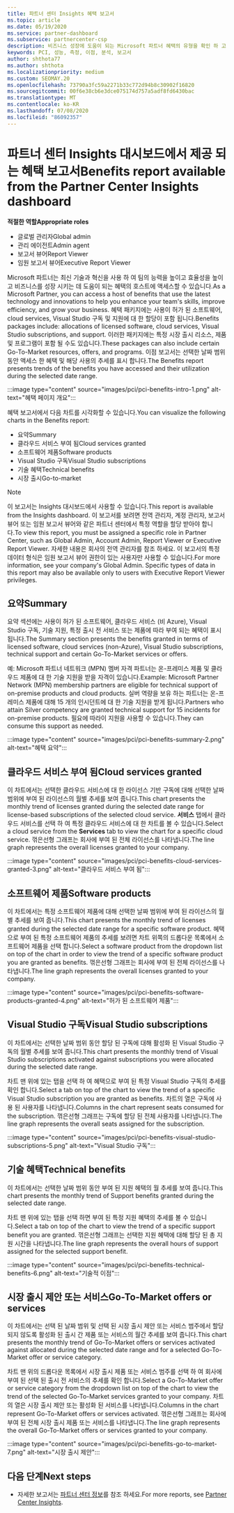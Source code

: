 ```yaml
---
title: 파트너 센터 Insights 혜택 보고서
ms.topic: article
ms.date: 05/19/2020
ms.service: partner-dashboard
ms.subservice: partnercenter-csp
description: 비즈니스 성장에 도움이 되는 Microsoft 파트너 혜택의 유형을 확인 하 고 효율성을 높이고 팀의 능력을 향상 시킵니다.
keywords: PCI, 성능, 측정, 이점, 분석, 보고서
author: shthota77
ms.author: shthota
ms.localizationpriority: medium
ms.custom: SEOMAY.20
ms.openlocfilehash: 73790a3fc59a2271b33c772d94b8c30902f16820
ms.sourcegitcommit: 00f6e38cb6e3dce075174d757a5adf8fd6430bac
ms.translationtype: MT
ms.contentlocale: ko-KR
ms.lasthandoff: 07/08/2020
ms.locfileid: "86092357"
---
```

# <a name="benefits-report-available-from-the-partner-center-insights-dashboard"></a><span data-ttu-id="b07c9-104">파트너 센터 Insights 대시보드에서 제공 되는 혜택 보고서</span><span class="sxs-lookup"><span data-stu-id="b07c9-104">Benefits report available from the Partner Center Insights dashboard</span></span>

<span data-ttu-id="b07c9-105">**적절한 역할**</span><span class="sxs-lookup"><span data-stu-id="b07c9-105">**Appropriate roles**</span></span>

- <span data-ttu-id="b07c9-106">글로벌 관리자</span><span class="sxs-lookup"><span data-stu-id="b07c9-106">Global admin</span></span>
- <span data-ttu-id="b07c9-107">관리 에이전트</span><span class="sxs-lookup"><span data-stu-id="b07c9-107">Admin agent</span></span>
- <span data-ttu-id="b07c9-108">보고서 뷰어</span><span class="sxs-lookup"><span data-stu-id="b07c9-108">Report Viewer</span></span>
- <span data-ttu-id="b07c9-109">임원 보고서 뷰어</span><span class="sxs-lookup"><span data-stu-id="b07c9-109">Executive Report Viewer</span></span>

<span data-ttu-id="b07c9-110">Microsoft 파트너는 최신 기술과 혁신을 사용 하 여 팀의 능력을 높이고 효율성을 높이고 비즈니스를 성장 시키는 데 도움이 되는 혜택의 호스트에 액세스할 수 있습니다.</span><span class="sxs-lookup"><span data-stu-id="b07c9-110">As a Microsoft Partner, you can access a host of benefits that use the latest technology and innovations to help you enhance your team's skills, improve efficiency, and grow your business.</span></span> <span data-ttu-id="b07c9-111">혜택 패키지에는 사용이 허가 된 소프트웨어, cloud services, Visual Studio 구독 및 지원에 대 한 할당이 포함 됩니다.</span><span class="sxs-lookup"><span data-stu-id="b07c9-111">Benefits packages include: allocations of licensed software, cloud services, Visual Studio subscriptions, and support.</span></span> <span data-ttu-id="b07c9-112">이러한 패키지에는 특정 시장 출시 리소스, 제품 및 프로그램이 포함 될 수도 있습니다.</span><span class="sxs-lookup"><span data-stu-id="b07c9-112">These packages can also include certain Go-To-Market resources, offers, and programs.</span></span> <span data-ttu-id="b07c9-113">이점 보고서는 선택한 날짜 범위 동안 액세스 한 혜택 및 해당 사용의 추세를 표시 합니다.</span><span class="sxs-lookup"><span data-stu-id="b07c9-113">The Benefits report presents trends of the benefits you have accessed and their utilization during the selected date range.</span></span>

:::image type="content" source="images/pci/pci-benefits-intro-1.png" alt-text="혜택 페이지 개요":::

<span data-ttu-id="b07c9-115">혜택 보고서에서 다음 차트를 시각화할 수 있습니다.</span><span class="sxs-lookup"><span data-stu-id="b07c9-115">You can visualize the following charts in the Benefits report:</span></span>

- <span data-ttu-id="b07c9-116">요약</span><span class="sxs-lookup"><span data-stu-id="b07c9-116">Summary</span></span>
- <span data-ttu-id="b07c9-117">클라우드 서비스 부여 됨</span><span class="sxs-lookup"><span data-stu-id="b07c9-117">Cloud services granted</span></span>
- <span data-ttu-id="b07c9-118">소프트웨어 제품</span><span class="sxs-lookup"><span data-stu-id="b07c9-118">Software products</span></span>
- <span data-ttu-id="b07c9-119">Visual Studio 구독</span><span class="sxs-lookup"><span data-stu-id="b07c9-119">Visual Studio subscriptions</span></span>
- <span data-ttu-id="b07c9-120">기술 혜택</span><span class="sxs-lookup"><span data-stu-id="b07c9-120">Technical benefits</span></span>
- <span data-ttu-id="b07c9-121">시장 출시</span><span class="sxs-lookup"><span data-stu-id="b07c9-121">Go-to-market</span></span>

 > [!NOTE]
 > <span data-ttu-id="b07c9-122">이 보고서는 Insights 대시보드에서 사용할 수 있습니다.</span><span class="sxs-lookup"><span data-stu-id="b07c9-122">This report is available from the Insights dashboard.</span></span> <span data-ttu-id="b07c9-123">이 보고서를 보려면 전역 관리자, 계정 관리자, 보고서 뷰어 또는 임원 보고서 뷰어와 같은 파트너 센터에서 특정 역할을 할당 받아야 합니다.</span><span class="sxs-lookup"><span data-stu-id="b07c9-123">To view this report, you must be assigned a specific role in Partner Center, such as Global Admin, Account Admin, Report Viewer or Executive Report Viewer.</span></span> <span data-ttu-id="b07c9-124">자세한 내용은 회사의 전역 관리자를 참조 하세요. 이 보고서의 특정 데이터 형식은 임원 보고서 뷰어 권한이 있는 사용자만 사용할 수 있습니다.</span><span class="sxs-lookup"><span data-stu-id="b07c9-124">For more information, see your company's Global Admin. Specific types of data in this report may also be available only to users with Executive Report Viewer privileges.</span></span>

## <a name="summary"></a><span data-ttu-id="b07c9-125">요약</span><span class="sxs-lookup"><span data-stu-id="b07c9-125">Summary</span></span>

<span data-ttu-id="b07c9-126">요약 섹션에는 사용이 허가 된 소프트웨어, 클라우드 서비스 (비 Azure), Visual Studio 구독, 기술 지원, 특정 출시 전 서비스 또는 제품에 따라 부여 되는 혜택이 표시 됩니다.</span><span class="sxs-lookup"><span data-stu-id="b07c9-126">The Summary section presents the benefits granted in terms of licensed software, cloud services (non-Azure), Visual Studio subscriptions, technical support and certain Go-To-Market services or offers.</span></span>

<span data-ttu-id="b07c9-127">예: Microsoft 파트너 네트워크 (MPN) 멤버 자격 파트너는 온-프레미스 제품 및 클라우드 제품에 대 한 기술 지원을 받을 자격이 있습니다.</span><span class="sxs-lookup"><span data-stu-id="b07c9-127">Example: Microsoft Partner Network (MPN) membership partners are eligible for technical support of on-premise products and cloud products.</span></span> <span data-ttu-id="b07c9-128">실버 역량을 보유 하는 파트너는 온-프레미스 제품에 대해 15 개의 인시던트에 대 한 기술 지원을 받게 됩니다.</span><span class="sxs-lookup"><span data-stu-id="b07c9-128">Partners who attain Silver competency are granted technical support for 15 incidents for on-premise products.</span></span> <span data-ttu-id="b07c9-129">필요에 따라이 지원을 사용할 수 있습니다.</span><span class="sxs-lookup"><span data-stu-id="b07c9-129">They can consume this support as needed.</span></span> 

:::image type="content" source="images/pci/pci-benefits-summary-2.png" alt-text="혜택 요약":::

## <a name="cloud-services-granted"></a><span data-ttu-id="b07c9-131">클라우드 서비스 부여 됨</span><span class="sxs-lookup"><span data-stu-id="b07c9-131">Cloud services granted</span></span>

<span data-ttu-id="b07c9-132">이 차트에서는 선택한 클라우드 서비스에 대 한 라이선스 기반 구독에 대해 선택한 날짜 범위에 부여 된 라이선스의 월별 추세를 보여 줍니다.</span><span class="sxs-lookup"><span data-stu-id="b07c9-132">This chart presents the monthly trend of licenses granted during the selected date range for license-based subscriptions of the selected cloud service.</span></span>
<span data-ttu-id="b07c9-133">**서비스** 탭에서 클라우드 서비스를 선택 하 여 특정 클라우드 서비스에 대 한 차트를 볼 수 있습니다.</span><span class="sxs-lookup"><span data-stu-id="b07c9-133">Select a cloud service from the **Services** tab to view the chart for a specific cloud service.</span></span> <span data-ttu-id="b07c9-134">꺾은선형 그래프는 회사에 부여 된 전체 라이선스를 나타냅니다.</span><span class="sxs-lookup"><span data-stu-id="b07c9-134">The line graph represents the overall licenses granted to your company.</span></span>

:::image type="content" source="images/pci/pci-benefits-cloud-services-granted-3.png" alt-text="클라우드 서비스 부여 됨":::

## <a name="software-products"></a><span data-ttu-id="b07c9-136">소프트웨어 제품</span><span class="sxs-lookup"><span data-stu-id="b07c9-136">Software products</span></span>

<span data-ttu-id="b07c9-137">이 차트에서는 특정 소프트웨어 제품에 대해 선택한 날짜 범위에 부여 된 라이선스의 월별 추세를 보여 줍니다.</span><span class="sxs-lookup"><span data-stu-id="b07c9-137">This chart presents the monthly trend of licenses granted during the selected date range for a specific software product.</span></span> <span data-ttu-id="b07c9-138">혜택으로 부여 된 특정 소프트웨어 제품의 추세를 보려면 차트 위쪽의 드롭다운 목록에서 소프트웨어 제품을 선택 합니다.</span><span class="sxs-lookup"><span data-stu-id="b07c9-138">Select a software product from the dropdown list on top of the chart in order to view the trend of a specific software product you are granted as benefits.</span></span> <span data-ttu-id="b07c9-139">꺾은선형 그래프는 회사에 부여 된 전체 라이선스를 나타냅니다.</span><span class="sxs-lookup"><span data-stu-id="b07c9-139">The line graph represents the overall licenses granted to your company.</span></span>

:::image type="content" source="images/pci/pci-benefits-software-products-granted-4.png" alt-text="허가 된 소프트웨어 제품":::

## <a name="visual-studio-subscriptions"></a><span data-ttu-id="b07c9-141">Visual Studio 구독</span><span class="sxs-lookup"><span data-stu-id="b07c9-141">Visual Studio subscriptions</span></span>

<span data-ttu-id="b07c9-142">이 차트에서는 선택한 날짜 범위 동안 할당 된 구독에 대해 활성화 된 Visual Studio 구독의 월별 추세를 보여 줍니다.</span><span class="sxs-lookup"><span data-stu-id="b07c9-142">This chart presents the monthly trend of Visual Studio subscriptions activated against subscriptions you were allocated during the selected date range.</span></span>

<span data-ttu-id="b07c9-143">차트 맨 위에 있는 탭을 선택 하 여 혜택으로 부여 된 특정 Visual Studio 구독의 추세를 확인 합니다.</span><span class="sxs-lookup"><span data-stu-id="b07c9-143">Select a tab on top of the chart to view the trend of a specific Visual Studio subscription you are granted as benefits.</span></span> <span data-ttu-id="b07c9-144">차트의 열은 구독에 사용 된 사용자를 나타냅니다.</span><span class="sxs-lookup"><span data-stu-id="b07c9-144">Columns in the chart represent seats consumed for the subscription.</span></span> <span data-ttu-id="b07c9-145">꺾은선형 그래프는 구독에 할당 된 전체 사용자를 나타냅니다.</span><span class="sxs-lookup"><span data-stu-id="b07c9-145">The line graph represents the overall seats assigned for the subscription.</span></span>

:::image type="content" source="images/pci/pci-benefits-visual-studio-subscriptions-5.png" alt-text="Visual Studio 구독":::

## <a name="technical-benefits"></a><span data-ttu-id="b07c9-147">기술 혜택</span><span class="sxs-lookup"><span data-stu-id="b07c9-147">Technical benefits</span></span>

<span data-ttu-id="b07c9-148">이 차트에서는 선택한 날짜 범위 동안 부여 된 지원 혜택의 월 추세를 보여 줍니다.</span><span class="sxs-lookup"><span data-stu-id="b07c9-148">This chart presents the monthly trend of Support benefits granted during the selected date range.</span></span>

<span data-ttu-id="b07c9-149">차트 맨 위에 있는 탭을 선택 하면 부여 된 특정 지원 혜택의 추세를 볼 수 있습니다.</span><span class="sxs-lookup"><span data-stu-id="b07c9-149">Select a tab on top of the chart to view the trend of a specific support benefit you are granted.</span></span> <span data-ttu-id="b07c9-150">꺾은선형 그래프는 선택한 지원 혜택에 대해 할당 된 총 지원 시간을 나타냅니다.</span><span class="sxs-lookup"><span data-stu-id="b07c9-150">The line graph represents the overall hours of support assigned for the selected support benefit.</span></span>

:::image type="content" source="images/pci/pci-benefits-technical-benefits-6.png" alt-text="기술적 이점":::

## <a name="go-to-market-offers-or-services"></a><span data-ttu-id="b07c9-152">시장 출시 제안 또는 서비스</span><span class="sxs-lookup"><span data-stu-id="b07c9-152">Go-To-Market offers or services</span></span>

<span data-ttu-id="b07c9-153">이 차트에서는 선택 된 날짜 범위 및 선택 된 시장 출시 제안 또는 서비스 범주에서 할당 되지 않도록 활성화 된 출시 간 제품 또는 서비스의 월간 추세를 보여 줍니다.</span><span class="sxs-lookup"><span data-stu-id="b07c9-153">This chart presents the monthly trend of Go-To-Market offers or services activated against allocated during the selected date range and for a selected Go-To-Market offer or service category.</span></span>

<span data-ttu-id="b07c9-154">차트 맨 위의 드롭다운 목록에서 시장 출시 제품 또는 서비스 범주를 선택 하 여 회사에 부여 된 선택 된 출시 전 서비스의 추세를 확인 합니다.</span><span class="sxs-lookup"><span data-stu-id="b07c9-154">Select a Go-To-Market offer or service category from the dropdown list on top of the chart to view the trend of the selected Go-To-Market services granted to your company.</span></span> <span data-ttu-id="b07c9-155">차트의 열은 시장 출시 제안 또는 활성화 된 서비스를 나타냅니다.</span><span class="sxs-lookup"><span data-stu-id="b07c9-155">Columns in the chart represent Go-To-Market offers or services activated.</span></span> <span data-ttu-id="b07c9-156">꺾은선형 그래프는 회사에 부여 된 전체 시장 출시 제품 또는 서비스를 나타냅니다.</span><span class="sxs-lookup"><span data-stu-id="b07c9-156">The line graph represents the overall Go-To-Market offers or services granted to your company.</span></span>

:::image type="content" source="images/pci/pci-benefits-go-to-market-7.png" alt-text="시장 출시 제안":::

## <a name="next-steps"></a><span data-ttu-id="b07c9-158">다음 단계</span><span class="sxs-lookup"><span data-stu-id="b07c9-158">Next steps</span></span>

- <span data-ttu-id="b07c9-159">자세한 보고서는 [파트너 센터 정보](partner-center-insights.md)를 참조 하세요.</span><span class="sxs-lookup"><span data-stu-id="b07c9-159">For more reports, see [Partner Center Insights](partner-center-insights.md).</span></span>
